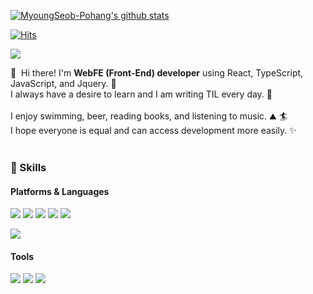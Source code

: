 [![MyoungSeob-Pohang's github stats](https://github-readme-stats.vercel.app/api/top-langs/?username=MyoungSeob-Pohang&show_icons=true&hide_border=true&title_color=004386&icon_color=004386&layout=compact)](https://github.com/MyoungSeob-Pohang)

[![Hits](https://hits.seeyoufarm.com/api/count/incr/badge.svg?url=https%3A%2F%2Fgithub.com%2FMyoungSeob-Pohang%2Fdaily-TIL&count_bg=%2379C83D&title_bg=%23555555&icon=&icon_color=%23E7E7E7&title=hits&edge_flat=false)](https://hits.seeyoufarm.com)


<p>
  <a href="mailto:myoungseob91@gmail.com" target="_blank"><img src="https://img.shields.io/badge/myoungseob91@gmail.com-EA4335?style=flat-square&logo=Gmail&logoColor=white"/></a>
</p>

<p>
  👋&nbsp; Hi there! I'm <b>WebFE (Front-End) developer</b> using React, TypeScript, JavaScript, and Jquery. 🚀<br/>
  I always have a desire to learn and I am writing TIL every day. 💖<br/><br/>
  I enjoy swimming, beer, reading books, and listening to music. ⛰ 🏄<br/>
  I hope everyone is equal and can access development more easily. ✨ <br/><br/>
</p>

### 💪 Skills
#### Platforms & Languages
<p>
  <img src="https://img.shields.io/badge/-HTML5-%23E34F26?style=flat-square&logo=HTML5&logoColor=white"/>
  <img src="https://img.shields.io/badge/-CSS3-%231572B6?style=flat-square&logo=CSS3&logoColor=white"/>
  <img src="https://img.shields.io/badge/-Javascript-%23F7DF1E?style=flat-square&logo=Javascript&logoColor=white"/>
  <img src="https://img.shields.io/badge/-Typescript-%233178C6?style=flat-square&logo=Typescript&logoColor=white"/>
  <img src="https://img.shields.io/badge/-Jquery-%230769AD?style=flat-square&logo=Jquery&logoColor=white"/>
</p>
<p>
  <img src="https://img.shields.io/badge/-NodeJS-%23339933?style=flat-square&logo=Node.js&logoColor=white"/>
  
</p>

#### Tools
<p>
  <img src="https://img.shields.io/badge/Firebase-FFCA28?style=flat-square&logo=Firebase&logoColor=black"/>
  <img src="https://img.shields.io/badge/Git-F05032?style=flat-square&logo=Git&logoColor=white"/>
  <img src="https://img.shields.io/badge/-GitHub-%23181717?style=flat-square&logo=GitHub&logoColor=white"/>
  
</p>
